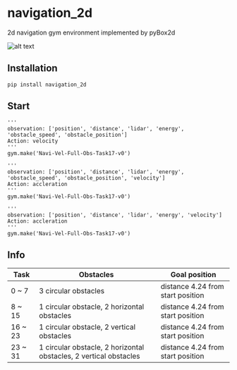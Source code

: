 # navigation_2d
2d navigation gym environment implemented by pyBox2d 

![alt text](./images/display.png?raw=true)

## Installation
~~~~
pip install navigation_2d
~~~~

## Start
~~~~
'''
observation: ['position', 'distance', 'lidar', 'energy', 'obstacle_speed', 'obstacle_position']
Action: velocity
'''
gym.make('Navi-Vel-Full-Obs-Task17-v0')
~~~~

~~~~
'''
observation: ['position', 'distance', 'lidar', 'energy', 'obstacle_speed', 'obstacle_position', 'velocity']
Action: accleration
'''
gym.make('Navi-Vel-Full-Obs-Task17-v0')
~~~~

~~~~
'''
observation: ['position', 'distance', 'lidar', 'energy', 'velocity']
Action: accleration
'''
gym.make('Navi-Vel-Full-Obs-Task17-v0')
~~~~

## Info
|Task|Obstacles|Goal position|
|------|------|------|
|0 ~ 7|3 circular obstacles|distance 4.24 from start position|
|8 ~ 15|1 circular obstacle, 2 horizontal obstacles|distance 4.24 from start position|
|16 ~ 23|1 circular obstacle, 2 vertical obstacles|distance 4.24 from start position|
|23 ~ 31|1 circular obstacle, 2 horizontal obstacles, 2 vertical obstacles|distance 4.24 from start position|